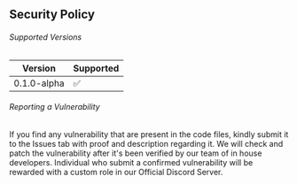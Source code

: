 ## Security Policy

###### Supported Versions

|    Version     |      Supported     |
| -------------- | ------------------ |
| 0.1.0-alpha    | :white_check_mark: |

###### Reporting a Vulnerability

If you find any vulnerability that are present in the code files, kindly submit it to the Issues tab with proof and description regarding it.
We will check and patch the vulnerability after it's been verified by our team of in house developers.
Individual who submit a confirmed vulnerability will be rewarded with a custom role in our Official Discord Server.
